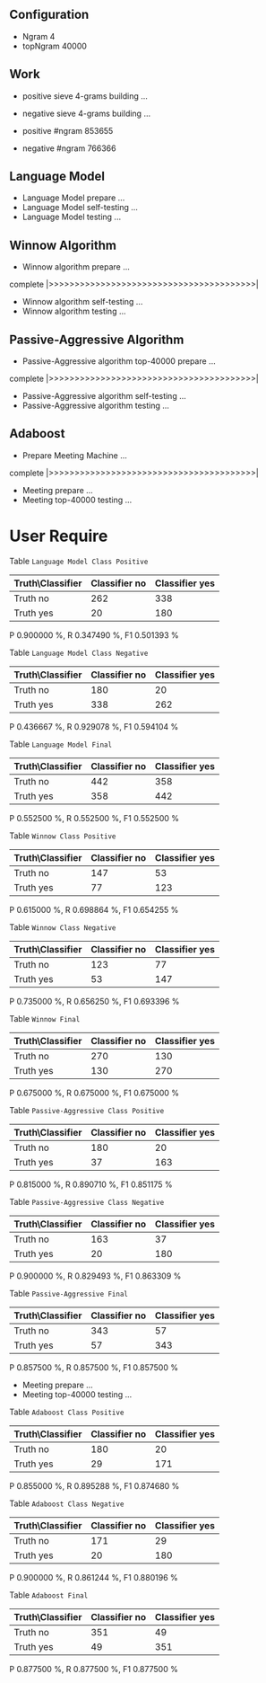 ## Configuration ##

* Ngram 4
* topNgram 40000

## Work ##

* positive sieve 4-grams building ...
* negative sieve 4-grams building ...

* positive #ngram 853655
* negative #ngram 766366

## Language Model ##

* Language Model prepare ...
* Language Model self-testing ...
* Language Model testing ...


## Winnow Algorithm ##

* Winnow algorithm prepare ...

complete |>>>>>>>>>>>>>>>>>>>>>>>>>>>>>>>>>>>>>>>>|

* Winnow algorithm self-testing ...
* Winnow algorithm testing ...

## Passive-Aggressive Algorithm ##

* Passive-Aggressive algorithm top-40000 prepare ...

complete |>>>>>>>>>>>>>>>>>>>>>>>>>>>>>>>>>>>>>>>>|

* Passive-Aggressive algorithm self-testing ...
* Passive-Aggressive algorithm testing ...


## Adaboost ##

* Prepare Meeting Machine ...


complete |>>>>>>>>>>>>>>>>>>>>>>>>>>>>>>>>>>>>>>>>|

* Meeting prepare ...
* Meeting top-40000 testing ...


# User Require #

Table `Language Model Class Positive`

|Truth\Classifier|  Classifier no| Classifier yes|
|----------------|---------------|---------------|
|        Truth no|            262|            338|
|       Truth yes|             20|            180|

P  0.900000 %, R  0.347490 %, F1  0.501393 %

Table `Language Model Class Negative`

|Truth\Classifier|  Classifier no| Classifier yes|
|----------------|---------------|---------------|
|        Truth no|            180|             20|
|       Truth yes|            338|            262|

P  0.436667 %, R  0.929078 %, F1  0.594104 %

Table `Language Model Final`

|Truth\Classifier|  Classifier no| Classifier yes|
|----------------|---------------|---------------|
|        Truth no|            442|            358|
|       Truth yes|            358|            442|

P  0.552500 %, R  0.552500 %, F1  0.552500 %

Table `Winnow Class Positive`

|Truth\Classifier|  Classifier no| Classifier yes|
|----------------|---------------|---------------|
|        Truth no|            147|             53|
|       Truth yes|             77|            123|

P  0.615000 %, R  0.698864 %, F1  0.654255 %

Table `Winnow Class Negative`

|Truth\Classifier|  Classifier no| Classifier yes|
|----------------|---------------|---------------|
|        Truth no|            123|             77|
|       Truth yes|             53|            147|

P  0.735000 %, R  0.656250 %, F1  0.693396 %

Table `Winnow Final`

|Truth\Classifier|  Classifier no| Classifier yes|
|----------------|---------------|---------------|
|        Truth no|            270|            130|
|       Truth yes|            130|            270|

P  0.675000 %, R  0.675000 %, F1  0.675000 %

Table `Passive-Aggressive Class Positive`

|Truth\Classifier|  Classifier no| Classifier yes|
|----------------|---------------|---------------|
|        Truth no|            180|             20|
|       Truth yes|             37|            163|

P  0.815000 %, R  0.890710 %, F1  0.851175 %

Table `Passive-Aggressive Class Negative`

|Truth\Classifier|  Classifier no| Classifier yes|
|----------------|---------------|---------------|
|        Truth no|            163|             37|
|       Truth yes|             20|            180|

P  0.900000 %, R  0.829493 %, F1  0.863309 %

Table `Passive-Aggressive Final`

|Truth\Classifier|  Classifier no| Classifier yes|
|----------------|---------------|---------------|
|        Truth no|            343|             57|
|       Truth yes|             57|            343|

P  0.857500 %, R  0.857500 %, F1  0.857500 %

* Meeting prepare ...
* Meeting top-40000 testing ...

Table `Adaboost Class Positive`

|Truth\Classifier|  Classifier no| Classifier yes|
|----------------|---------------|---------------|
|        Truth no|            180|             20|
|       Truth yes|             29|            171|

P  0.855000 %, R  0.895288 %, F1  0.874680 %

Table `Adaboost Class Negative`

|Truth\Classifier|  Classifier no| Classifier yes|
|----------------|---------------|---------------|
|        Truth no|            171|             29|
|       Truth yes|             20|            180|

P  0.900000 %, R  0.861244 %, F1  0.880196 %

Table `Adaboost Final`

|Truth\Classifier|  Classifier no| Classifier yes|
|----------------|---------------|---------------|
|        Truth no|            351|             49|
|       Truth yes|             49|            351|

P  0.877500 %, R  0.877500 %, F1  0.877500 %

